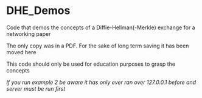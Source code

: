 # DHE_Demos
Code that demos the concepts of a Diffie-Hellman(-Merkle) exchange for a networking paper

The only copy was in a PDF. For the sake of long term saving it has been moved here

This code should only be used for education purposes to grasp the concepts

*If you run example 2 be aware it has only ever ran over 127.0.0.1 before and server must be run first*
